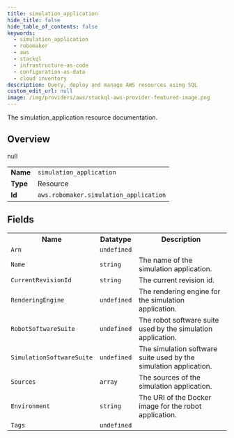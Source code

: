 ```yaml
---
title: simulation_application
hide_title: false
hide_table_of_contents: false
keywords:
  - simulation_application
  - robomaker
  - aws
  - stackql
  - infrastructure-as-code
  - configuration-as-data
  - cloud inventory
description: Query, deploy and manage AWS resources using SQL
custom_edit_url: null
image: /img/providers/aws/stackql-aws-provider-featured-image.png
---
```

The simulation_application resource documentation.

## Overview
<table><tbody>
<tr><td><b>Name</b></td><td><code>simulation_application</code></td></tr>
<tr><td><b>Type</b></td><td>Resource</td></tr>
null
<tr><td><b>Id</b></td><td><code>aws.robomaker.simulation_application</code></td></tr>
</tbody></table>

## Fields
<table><tbody>
<tr><th>Name</th><th>Datatype</th><th>Description</th></tr>
<tr><td><code>Arn</code></td><td><code>undefined</code></td><td></td></tr><tr><td><code>Name</code></td><td><code>string</code></td><td>The name of the simulation application.</td></tr><tr><td><code>CurrentRevisionId</code></td><td><code>string</code></td><td>The current revision id.</td></tr><tr><td><code>RenderingEngine</code></td><td><code>undefined</code></td><td>The rendering engine for the simulation application.</td></tr><tr><td><code>RobotSoftwareSuite</code></td><td><code>undefined</code></td><td>The robot software suite used by the simulation application.</td></tr><tr><td><code>SimulationSoftwareSuite</code></td><td><code>undefined</code></td><td>The simulation software suite used by the simulation application.</td></tr><tr><td><code>Sources</code></td><td><code>array</code></td><td>The sources of the simulation application.</td></tr><tr><td><code>Environment</code></td><td><code>string</code></td><td>The URI of the Docker image for the robot application.</td></tr><tr><td><code>Tags</code></td><td><code>undefined</code></td><td></td></tr>
</tbody></table>
